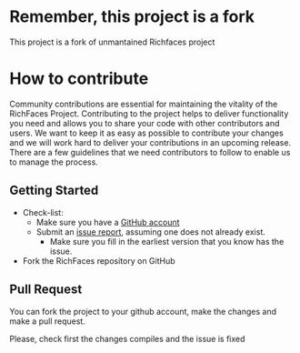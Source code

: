 # Remember, this project is a fork

This project is a fork of unmantained Richfaces project

# How to contribute

Community contributions are essential for maintaining the vitality of the RichFaces Project.
Contributing to the project helps to deliver functionality you need and allows you to share your code with other contributors and users. 
We want to keep it as easy as possible to contribute your changes and we will work hard to deliver your contributions in an upcoming release.
There are a few guidelines that we need contributors to follow to enable us to manage the process.

## Getting Started

* Check-list:
    * Make sure you have a [GitHub account](http://github.com/)
    * Submit an [issue report](https://github.com/albfernandez/richfaces/issues), assuming one does not already exist.
        * Make sure you fill in the earliest version that you know has the issue.
* Fork the RichFaces repository on GitHub

## Pull Request

You can fork the project to your github account, make the changes and make a pull request.

Please, check first the changes compiles and the issue is fixed
